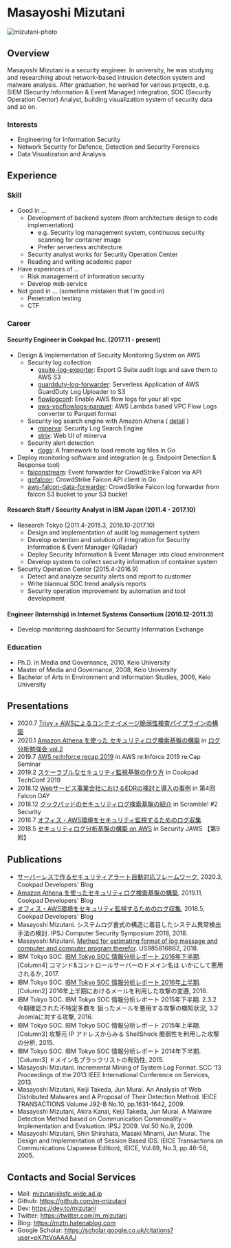 # Masayoshi Mizutani

![mizutani-photo](https://user-images.githubusercontent.com/605953/71606352-7036c780-2bb3-11ea-92d9-a07a84da76a7.jpg)

## Overview

Masayoshi Mizutani is a security engineer. In university, he was studying and researching about network-based intrusion detection system and malware analysis. After graduation, he worked for various projects, e.g. SIEM (Security Information & Event Manager) integration, SOC (Security Operation Centor) Analyst, building visualization system of security data and so on.

### Interests

- Engineering for Information Security
- Network Security for Defence, Detection and Security Forensics
- Data Visualization and Analysis

## Experience

### Skill

- Good in ...
  - Development of backend system (from architecture design to code implementation)
    - e.g. Security log management system, continuous security scanning for container image
    - Prefer serverless architecture
  - Security analyst works for Security Operation Center
  - Reading and writing academic paper
- Have experinces of ...
  - Risk management of information security
  - Develop web service
- Not good in ... (sometime mistaken that I'm good in)
  - Penetration testing
  - CTF

### Career

#### Security Engineer in Cookpad Inc. (2017.11 - present)

- Design & Implementation of Security Monitoring System on AWS
  - Security log collection
    - [gsuite-log-exporter](https://github.com/m-mizutani/gsuite-log-exporter): Export G Suite audit logs and save them to AWS S3
    - [guardduty-log-forwarder](https://github.com/m-mizutani/guardduty-log-forwarder): Serverless Application of AWS GuardDuty Log Uploader to S3
    - [flowlogconf](https://github.com/m-mizutani/flowlogconf): Enable AWS flow logs for your all vpc
    - [aws-vpcflowlogs-parquet](https://github.com/m-mizutani/aws-vpcflowlogs-parquet): AWS Lambda based VPC Flow Logs converter to Parquet format
  - Security log search engine with Amazon Athena ( [detail](https://techlife.cookpad.com/entry/2019/11/21/073000) )
    - [minerva](https://github.com/m-mizutani/minerva): Security Log Search Engine
    - [strix](https://github.com/m-mizutani/strix): Web UI of minerva
  - Security alert detection
    - [rlogs](https://github.com/m-mizutani/rlogs): A framework to load remote log files in Go
- Deploy monitoring software and integration (e.g. Endpoint Detection & Response tool)
  - [falconstream](https://github.com/m-mizutani/falconstream): Event forwarder for CrowdStrike Falcon via API
  - [gofalcon](https://github.com/m-mizutani/gofalcon): CrowdStrike Falcon API client in Go
  - [aws-falcon-data-forwarder](https://github.com/m-mizutani/aws-falcon-data-forwarder): CrowdStrike Falcon log forwarder from falcon S3 bucket to your S3 bucket

#### Research Staff / Security Analyst in IBM Japan (2011.4 - 2017.10)
- Research Tokyo (2011.4-2015.3, 2016.10-2017.10)
  - Design and implementation of audit log management system
  - Develop extention and solution of integration for Security Information & Event Manager (QRadar)
  - Deploy Security Information & Event Manager into cloud environment
  - Develop system to collect security information of container system
- Security Operation Centor (2015.4-2016.9)
  - Detect and analyze security alerts and report to customer
  - Write biannual SOC trend analysis reports
  - Security operation improvement by automation and tool development
    
#### Engineer (Internship) in Internet Systems Consortium (2010.12-2011.3)

- Develop monitoring dashboard for Security Information Exchange

### Education

- Ph.D. in Media and Governance, 2010, Keio University
- Master of Media and Governance, 2008, Keio University
- Bachelor of Arts in Environment and Information Studies, 2006, Keio University

## Presentations

- 2020.7 [Trivy + AWSによるコンテナイメージ脆弱性検査パイプラインの構築](https://techlife.cookpad.com/entry/catbox)
- 2020.1 [Amazon Athena を使った セキュリティログ検索基盤の構築](https://speakerdeck.com/mizutani/seclog-athena) in [ログ分析勉強会 vol.2](https://loganalytics.connpass.com/event/157354/)
- 2019.7 [AWS re:Inforce recap 2019](https://speakerdeck.com/mizutani/aws-re-inforce-recap-2019) in AWS re:Inforce 2019 re:Cap Seminar
- 2019.2 [スケーラブルなセキュリティ監視基盤の作り方](https://speakerdeck.com/mizutani/techconf2019-mizutani) in Cookpad TechConf 2019
- 2018.12 [Webサービス事業会社におけるEDRの検討と導入の事例](https://speakerdeck.com/mizutani/falconday201812) in 第4回 Falcon DAY
- 2018.12 [クックパッドのセキュリティログ検索基盤の紹介](https://speakerdeck.com/mizutani/security-log-search) in Scramble! #2 Security
- 2018.7 [オフィス・AWS環境をセキュリティ監視するためのログ収集](https://speakerdeck.com/mizutani/ohuisuawshuan-jing-wosekiyuritei-jian-shi-surutamefalserokushou-ji)
- 2018.5 [セキュリティログ分析基盤の構築 on AWS](https://speakerdeck.com/mizutani/sekiyuriteirogufen-xi-ji-pan-falsegou-zhu-on-aws) in Security JAWS 【第9回】

## Publications

- [サーバーレスで作るセキュリティアラート自動対応フレームワーク](https://techlife.cookpad.com/entry/2020/03/18/073000), 2020.3, Cookpad Developers' Blog
- [Amazon Athena を使ったセキュリティログ検索基盤の構築](https://techlife.cookpad.com/entry/2019/11/21/073000), 2019.11, Cookpad Developers' Blog
- [オフィス・AWS環境をセキュリティ監視するためのログ収集](https://techlife.cookpad.com/entry/2018/05/31/080000), 2018.5, Cookpad Developers' Blog
- Masayoshi Mizutani. システムログ書式の構造に着目したシステム異常検出手法の検討. IPSJ Computer Security Symposium 2018, 2018.
- Masayoshi Mizutani. [Method for estimating format of log message and computer and computer program therefor](https://patents.google.com/patent/US9858168B2). US9858168B2, 2018.
- IBM Tokyo SOC. [IBM Tokyo SOC 情報分析レポート 2016年下半期](https://www.ibm.com/blogs/tokyo-soc/wp-content/uploads/2017/04/tokyo_soc_report2016_h2.pdf). [Column4] コマンド&コントロールサーバーのドメイン名は いかにして悪用されるか, 2017.
- IBM Tokyo SOC. [IBM Tokyo SOC 情報分析レポート 2016年上半期](https://www.ibm.com/blogs/tokyo-soc/wp-content/uploads/2016/02/tokyo_soc_report2016_h1.pdf). [Column2] 2016年上半期におけるメールを利用した攻撃の変遷, 2016.
- IBM Tokyo SOC. IBM Tokyo SOC 情報分析レポート 2015年下半期. 2.3.2 今期確認された不特定多数を 狙ったメールを悪用する攻撃の検知状況, 3.2 Joomlaに対する攻撃, 2016.
- IBM Tokyo SOC. IBM Tokyo SOC 情報分析レポート 2015年上半期. [Column3] 攻撃元 IP アドレスからみる ShellShock 脆弱性を利用した攻撃の分析, 2015.
- IBM Tokyo SOC. IBM Tokyo SOC 情報分析レポート 2014年下半期. [Column3] ドメイン名ブラックリストの有効性, 2015.
- Masayoshi Mizutani. Incremental Mining of System Log Format. SCC ‘13 Proceedings of the 2013 IEEE International Conference on Services, 2013.
- Masayoshi Mizutani, Keiji Takeda, Jun Murai. An Analysis of Web Distributed Malwares and A Proposal of Their Detection Method. IEICE TRANSACTIONS Volume J92-B No.10, pp.1631-1642, 2009.
- Masayoshi Mizutani, Akira Kanai, Keiji Takeda, Jun Murai. A Malware Detection Method based on Communication Commonality – Implementation and Evaluation. IPSJ 2009. Vol.50 No.9, 2009.
- Masayoshi Mizutani, Shin Shirahata, Masaki Minami, Jun Murai. The Design and Implementation of Session Based IDS. IEICE Transactions on Communications (Japanese Edition), IEICE, Vol.89, No.3, pp.46-58, 2005.

## Contacts and Social Services

- Mail: mizutani@sfc.wide.ad.jp
- Github: https://github.com/m-mizutani
- Dev: https://dev.to/mizutani
- Twitter: https://twitter.com/m_mizutani
- Blog: https://mztn.hatenablog.com
- Google Scholar: https://scholar.google.co.uk/citations?user=pX7ttVoAAAAJ
